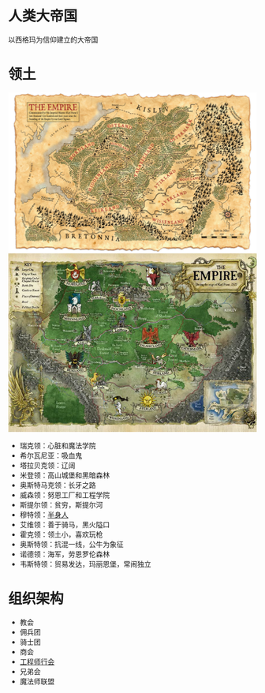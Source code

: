 # 人类大帝国
以西格玛为信仰建立的大帝国

# 领土
![map1](map1.jpg)
![map2](map2.jpg)
- 瑞克领：心脏和魔法学院
- 希尔瓦尼亚：吸血鬼
- 塔拉贝克领：辽阔
- 米登领：高山城堡和黑暗森林
- 奥斯特马克领：长牙之路
- 威森领：努恩工厂和工程学院
- 斯提尔领：贫穷，斯提尔河
- 穆特领：[半身人](种族/半身人.md)
- 艾维领：善于骑马，黑火隘口
- 霍克领：领土小，喜欢玩枪
- 奥斯特领：抗混一线，公牛为象征
- 诺德领：海军，劳恩罗伦森林
- 韦斯特领：贸易发达，玛丽恩堡，常闹独立

# 组织架构
- 教会
- 佣兵团
- 骑士团
- 商会
- [工程师行会](./工程师行会/.md)
- 兄弟会
- 魔法师联盟